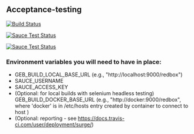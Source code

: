 ## Acceptance-testing

[![Build Status](https://travis-ci.org/qcif/acceptance-testing.svg?branch=master)](https://travis-ci.org/qcif/acceptance-testing)

[![Sauce Test Status](https://saucelabs.com/buildstatus/qcifdev)](https://saucelabs.com/u/qcifdev)

[![Sauce Test Status](https://saucelabs.com/browser-matrix/qcifdev.svg)](https://saucelabs.com/u/qcifdev)


### Environment variables you will need to have in place:
* GEB_BUILD_LOCAL_BASE_URL   (e.g., "http://localhost:9000/redbox")
* SAUCE_USERNAME
* SAUCE_ACCESS_KEY
* (Optional: for local builds with selenium headless testing) GEB_BUILD_DOCKER_BASE_URL  (e.g., "http://docker:9000/redbox", where 'docker' is in /etc/hosts entry created by container to connect to host )
* (Optional: reporting - see https://docs.travis-ci.com/user/deployment/surge/)

